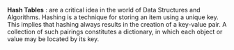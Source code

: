 **Hash Tables** :  are a critical idea in the world of Data Structures and Algorithms. Hashing is a technique for storing an item using a unique key. This implies that hashing always results in the creation of a key-value pair. A collection of such pairings constitutes a dictionary, in which each object or value may be located by its key.
